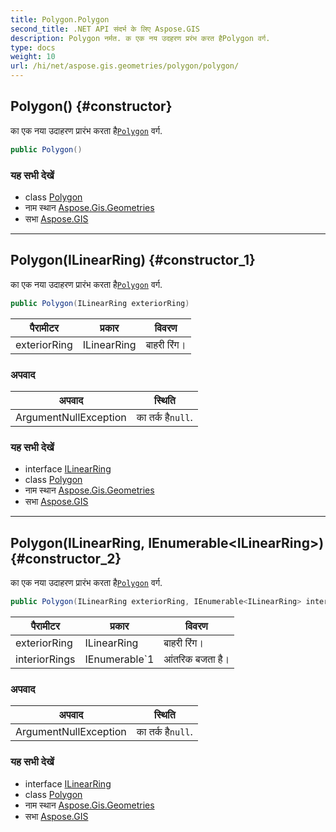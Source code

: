 ```yaml
---
title: Polygon.Polygon
second_title: .NET API संदर्भ के लिए Aspose.GIS
description: Polygon नर्मत. क एक नय उदहरण प्ररंभ करत हैPolygon वर्ग.
type: docs
weight: 10
url: /hi/net/aspose.gis.geometries/polygon/polygon/
---
```

## Polygon() {#constructor}

का एक नया उदाहरण प्रारंभ करता है[`Polygon`](../) वर्ग.

```csharp
public Polygon()
```

### यह सभी देखें

* class [Polygon](../)
* नाम स्थान [Aspose.Gis.Geometries](../../polygon/)
* सभा [Aspose.GIS](../../../)

---

## Polygon(ILinearRing) {#constructor_1}

का एक नया उदाहरण प्रारंभ करता है[`Polygon`](../) वर्ग.

```csharp
public Polygon(ILinearRing exteriorRing)
```

| पैरामीटर | प्रकार | विवरण |
| --- | --- | --- |
| exteriorRing | ILinearRing | बाहरी रिंग। |

### अपवाद

| अपवाद | स्थिति |
| --- | --- |
| ArgumentNullException | का तर्क है`null`. |

### यह सभी देखें

* interface [ILinearRing](../../ilinearring/)
* class [Polygon](../)
* नाम स्थान [Aspose.Gis.Geometries](../../polygon/)
* सभा [Aspose.GIS](../../../)

---

## Polygon(ILinearRing, IEnumerable&lt;ILinearRing&gt;) {#constructor_2}

का एक नया उदाहरण प्रारंभ करता है[`Polygon`](../) वर्ग.

```csharp
public Polygon(ILinearRing exteriorRing, IEnumerable<ILinearRing> interiorRings)
```

| पैरामीटर | प्रकार | विवरण |
| --- | --- | --- |
| exteriorRing | ILinearRing | बाहरी रिंग। |
| interiorRings | IEnumerable`1 | आंतरिक बजता है। |

### अपवाद

| अपवाद | स्थिति |
| --- | --- |
| ArgumentNullException | का तर्क है`null`. |

### यह सभी देखें

* interface [ILinearRing](../../ilinearring/)
* class [Polygon](../)
* नाम स्थान [Aspose.Gis.Geometries](../../polygon/)
* सभा [Aspose.GIS](../../../)


